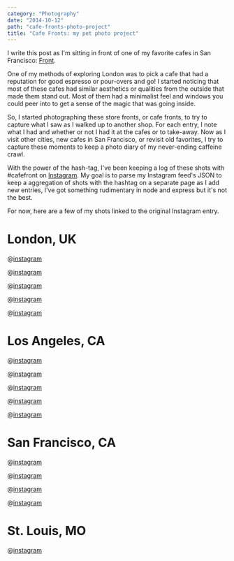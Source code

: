 ```yaml
---
category: "Photography"
date: "2014-10-12"
path: "cafe-fronts-photo-project"
title: "Cafe Fronts: my pet photo project"
---
```


I write this post as I'm sitting in front of one of my favorite cafes in San Francisco: [Front](https://www.frontsf.com/).

One of my methods of exploring London was to pick a cafe that had a reputation for good espresso or pour-overs and go!
I started noticing that most of these cafes had similar aesthetics or qualities from the outside that made them stand out.
Most of them had a minimalist feel and windows you could peer into to get a sense of the magic that was going inside.

So, I started photographing these store fronts, or cafe fronts, to try to capture what I saw as I walked up to another shop. For each entry, I note what I had and whether or not I had it at the cafes or to take-away.
Now as I visit other cities, new cafes in San Francisco, or revisit old favorites, I try to capture these moments to keep a photo diary of my never-ending caffeine crawl.

With the power of the hash-tag, I've been keeping a log of these shots with #cafefront on [Instagram](http://instagram.com/pmocampo).
My goal is to parse my Instagram feed's JSON to keep a aggregation of shots with the hashtag on a separate page as I add new entries, I've got something rudimentary in node and express but it's not the best.

For now, here are a few of my shots linked to the original Instagram entry.

# London, UK

@[instagram](shyhHLJZCt)

@[instagram](shvKh4JZND)

@[instagram](sh052qpZGR)

@[instagram](sh1FOvJZGf)

@[instagram](shvWFxJZNY)

# Los Angeles, CA

@[instagram](t0PNSHJZLY)

@[instagram](t0OPejpZJb)

@[instagram](t0Gxd9JZL-)

@[instagram](twSrYpJZBZ)

@[instagram](twRtrtJZPj)

# San Francisco, CA

@[instagram](tYHCsfpZAM)

@[instagram](tQJieIJZOq)

@[instagram](sxgS1SJZO9)

@[instagram](skUDOBJZAI)

# St. Louis, MO

@[instagram](tRPjRCpZJG)
